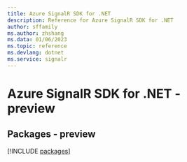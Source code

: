 ```yaml
---
title: Azure SignalR SDK for .NET
description: Reference for Azure SignalR SDK for .NET
author: sffamily
ms.author: zhshang
ms.data: 01/06/2023
ms.topic: reference
ms.devlang: dotnet
ms.service: signalr
---
```

# Azure SignalR SDK for .NET - preview
## Packages - preview
[!INCLUDE [packages](signalr-index.md)]